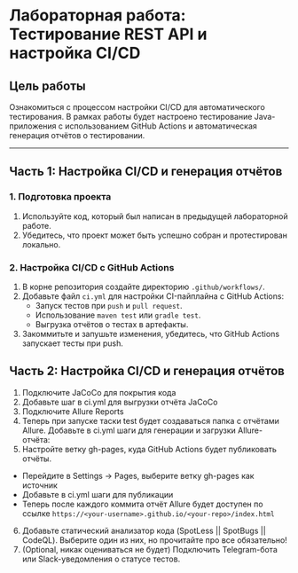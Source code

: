 # Лабораторная работа: Тестирование REST API и настройка CI/CD

## Цель работы  
Ознакомиться с процессом настройки CI/CD для автоматического тестирования. В рамках работы будет настроено тестирование Java-приложения с использованием GitHub Actions и автоматическая генерация отчётов о тестировании.

---
## Часть 1: Настройка CI/CD и генерация отчётов

### 1. **Подготовка проекта**
1. Используйте код, который был написан в предыдущей лабораторной работе.
2. Убедитесь, что проект может быть успешно собран и протестирован локально.

### 2. **Настройка CI/CD с GitHub Actions**
1. В корне репозитория создайте директорию `.github/workflows/`.
2. Добавьте файл `ci.yml` для настройки CI-пайплайна с GitHub Actions:
   - Запуск тестов при `push` и `pull request`.
   - Использование `maven test` или `gradle test`.
   - Выгрузка отчётов о тестах в артефакты.
3. Закоммитьте и запушьте изменения, убедитесь, что GitHub Actions запускает тесты при push.

## Часть 2: Настройка CI/CD и генерация отчётов
1.  Подключите JaCoCo для покрытия кода
2.  Добавьте шаг в ci.yml для выгрузки отчёта JaCoCo
3.  Подключите Allure Reports
4.  Теперь при запуске таски test будет создаваться папка с отчётами Allure. Добавьте в ci.yml шаги для генерации и загрузки Allure-отчёта:
5.  Настройте ветку gh-pages, куда GitHub Actions будет публиковать отчёты.
  - Перейдите в Settings → Pages, выберите ветку gh-pages как источник
  - Добавьте в ci.yml шаги для публикации
  - Теперь после каждого коммита отчёт Allure будет доступен по ссылке `https://<your-username>.github.io/<your-repo>/index.html`
6. Добавьте статический анализатор кода (SpotLess || SpotBugs || CodeQL). Выберите один из них, но прочитайте про все обязательно!
7. (Optional, никак оцениваться не будет) Подключить Telegram-бота или Slack-уведомления о статусе тестов.
